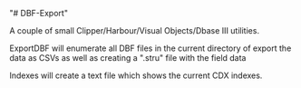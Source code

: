 "# DBF-Export" 

A couple of small Clipper/Harbour/Visual Objects/Dbase III utilities. 

ExportDBF will enumerate all DBF files in the current directory of export the data as CSVs as well as creating a ".stru" file with the field data

Indexes will create a text file which shows the current CDX indexes.